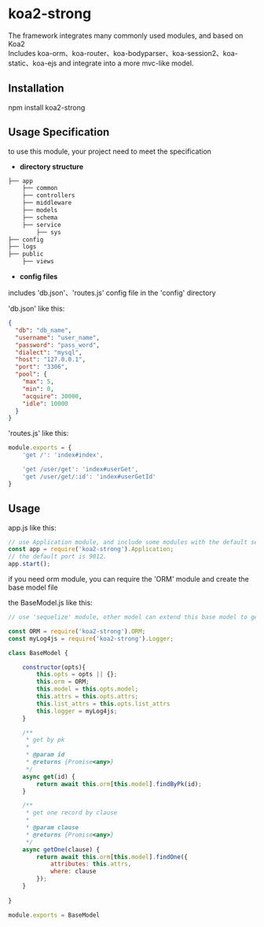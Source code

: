 # koa2-strong
The framework integrates many commonly used modules, and based on Koa2  
Includes koa-orm、koa-router、koa-bodyparser、koa-session2、koa-static、koa-ejs and integrate into a more mvc-like model.

## Installation
npm install koa2-strong

## Usage Specification
to use this module, your project need to meet the specification

* **directory structure**

```html
├── app
    ├── common 
    ├── controllers 
    ├── middleware 
    ├── models 
    ├── schema 
    ├── service 
        ├── sys 
├── config 
├── logs 
├── public 
    ├── views 
```

* **config files**

includes 'db.json'、'routes.js' config file in the 'config' directory  

'db.json' like this:
```json
{
  "db": "db_name",
  "username": "user_name",
  "password": "pass_word",
  "dialect": "mysql",
  "host": "127.0.0.1",
  "port": "3306",
  "pool": {
    "max": 5,
    "min": 0,
    "acquire": 30000,
    "idle": 10000
  }
}
```

'routes.js' like this:
```js
module.exports = {
    'get /': 'index#index',

    'get /user/get': 'index#userGet',
    'get /user/get/:id': 'index#userGetId'
}
```


## Usage

app.js like this:
```js
// use Application module, and include some modules with the default setting
const app = require('koa2-strong').Application;
// the default port is 9012.
app.start();
```

if you need orm module, you can require the 'ORM' module and create the base model file  

the BaseModel.js like this:
```js
// use 'sequelize' module, other model can extend this base model to get the db object(this.orm)

const ORM = require('koa2-strong').ORM;
const myLog4js = require('koa2-strong').Logger;

class BaseModel {

    constructor(opts){
        this.opts = opts || {};
        this.orm = ORM;
        this.model = this.opts.model;
        this.attrs = this.opts.attrs;
        this.list_attrs = this.opts.list_attrs
        this.logger = myLog4js;
    }

    /**
     * get by pk
     *
     * @param id
     * @returns {Promise<any>}
     */
    async get(id) {
        return await this.orm[this.model].findByPk(id);
    }

    /**
     * get one record by clause
     *
     * @param clause
     * @returns {Promise<any>}
     */
    async getOne(clause) {
        return await this.orm[this.model].findOne({
            attributes: this.attrs,
            where: clause
        });
    }
    
}

module.exports = BaseModel
```